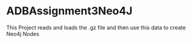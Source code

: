 # ADBAssignment3Neo4J

This Project reads and loads the .gz file and then use this data to create Neo4j Nodes
